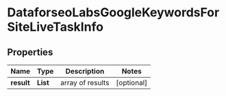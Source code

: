 # DataforseoLabsGoogleKeywordsForSiteLiveTaskInfo


## Properties

| Name | Type | Description | Notes |
|------------ | ------------- | ------------- | -------------|
**result** | **List<DataforseoLabsGoogleKeywordsForSiteLiveResultInfo>** | array of results |[optional]|